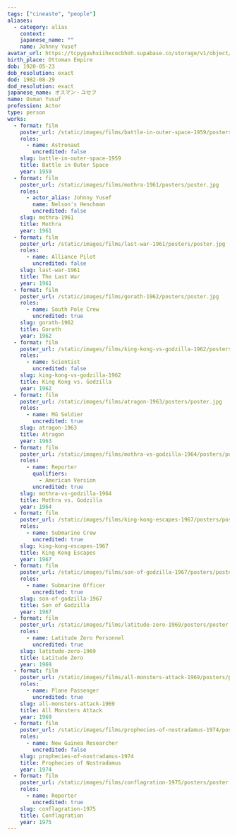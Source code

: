 ```yaml
---
tags: ["cineaste", "people"]
aliases:
  - category: alias
    context:
    japanese_name: ""
    name: Johnny Yusef
avatar_url: https://tcpyguvhxiihxcocbhoh.supabase.co/storage/v1/object/public/godzilla-cineaste-public/content/people/yusef-osman/yusef-osman.jpg
birth_place: Ottoman Empire
dob: 1920-05-23
dob_resolution: exact
dod: 1982-08-29
dod_resolution: exact
japanese_name: オスマン・ユセフ
name: Osman Yusuf
profession: Actor
type: person
works:
  - format: film
    poster_url: /static/images/films/battle-in-outer-space-1959/posters/poster.jpg
    roles:
      - name: Astronaut
        uncredited: false
    slug: battle-in-outer-space-1959
    title: Battle in Outer Space
    year: 1959
  - format: film
    poster_url: /static/images/films/mothra-1961/posters/poster.jpg
    roles:
      - actor_alias: Johnny Yusef
        name: Nelson's Henchman
        uncredited: false
    slug: mothra-1961
    title: Mothra
    year: 1961
  - format: film
    poster_url: /static/images/films/last-war-1961/posters/poster.jpg
    roles:
      - name: Alliance Pilot
        uncredited: false
    slug: last-war-1961
    title: The Last War
    year: 1961
  - format: film
    poster_url: /static/images/films/gorath-1962/posters/poster.jpg
    roles:
      - name: South Pole Crew
        uncredited: true
    slug: gorath-1962
    title: Gorath
    year: 1962
  - format: film
    poster_url: /static/images/films/king-kong-vs-godzilla-1962/posters/poster.jpg
    roles:
      - name: Scientist
        uncredited: false
    slug: king-kong-vs-godzilla-1962
    title: King Kong vs. Godzilla
    year: 1962
  - format: film
    poster_url: /static/images/films/atragon-1963/posters/poster.jpg
    roles:
      - name: Mû Soldier
        uncredited: true
    slug: atragon-1963
    title: Atragon
    year: 1963
  - format: film
    poster_url: /static/images/films/mothra-vs-godzilla-1964/posters/poster.jpg
    roles:
      - name: Reporter
        qualifiers:
          - American Version
        uncredited: true
    slug: mothra-vs-godzilla-1964
    title: Mothra vs. Godzilla
    year: 1964
  - format: film
    poster_url: /static/images/films/king-kong-escapes-1967/posters/poster.jpg
    roles:
      - name: Submarine Crew
        uncredited: true
    slug: king-kong-escapes-1967
    title: King Kong Escapes
    year: 1967
  - format: film
    poster_url: /static/images/films/son-of-godzilla-1967/posters/poster.jpg
    roles:
      - name: Submarine Officer
        uncredited: true
    slug: son-of-godzilla-1967
    title: Son of Godzilla
    year: 1967
  - format: film
    poster_url: /static/images/films/latitude-zero-1969/posters/poster.jpg
    roles:
      - name: Latitude Zero Personnel
        uncredited: true
    slug: latitude-zero-1969
    title: Latitude Zero
    year: 1969
  - format: film
    poster_url: /static/images/films/all-monsters-attack-1969/posters/poster.jpg
    roles:
      - name: Plane Passenger
        uncredited: true
    slug: all-monsters-attack-1969
    title: All Monsters Attack
    year: 1969
  - format: film
    poster_url: /static/images/films/prophecies-of-nostradamus-1974/posters/poster.jpg
    roles:
      - name: New Guinea Researcher
        uncredited: false
    slug: prophecies-of-nostradamus-1974
    title: Prophecies of Nostradamus
    year: 1974
  - format: film
    poster_url: /static/images/films/conflagration-1975/posters/poster.jpg
    roles:
      - name: Reporter
        uncredited: true
    slug: conflagration-1975
    title: Conflagration
    year: 1975
---
```

